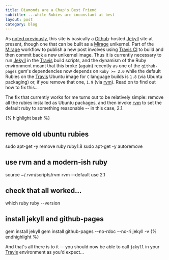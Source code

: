 ```yaml
---
title: Diamonds are a Chap's Best Friend
subtitle: ...while Rubies are inconstant at best
layout: post
category: blog
---
```


As [noted previously](/blog/2015/01/15/begin-again/), this site is
basically a [Github][]-hosted [Jekyll][] site at present, though one that can be
built as a [Mirage][] unikernel. Part of the [Mirage][] workflow to publish a
new post involves using [Travis CI][travis] to build and then commit back a new
unikernel image. Thus it is currently necessary to run [Jekyll][] in the
[Travis][] build scripts, and the dynamism of the Ruby environment meant that
this broke (again) recently as one of the `github-pages` gem's dependencies now
depends on `Ruby >= 2.0` while the default Rubies on the [Travis][] Ubuntu image
for `C` language builds is `1.8` (via Ubuntu packaging) or, if you remove that
one, `1.9` (via [rvm][]). Read on to find out how to fix this...

[github]: https://github.com/
[jekyll]: http://jekyllrb.com/
[mirage]: http://openmirage.org/
[travis]: https://travis-ci.org/

The fix that currently works for me turns out to be relatively simple: remove
all the rubies installed as Ubuntu packages, and then invoke [rvm][] to set the
default ruby to something reasonable -- in this case, 2.1.

[rvm]: https://rvm.io/

{% highlight bash %}
## remove old ubuntu rubies
sudo apt-get -y remove ruby ruby1.8
sudo apt-get -y autoremove

## use rvm and a modern-ish ruby
source ~/.rvm/scripts/rvm
rvm --default use 2.1

## check that all worked...
which ruby
ruby --version

## install jekyll and github-pages
gem install jekyll
gem install github-pages --no-rdoc --no-ri
jekyll -v
{% endhighlight %}

And that's all there is to it -- you should now be able to call `jekyll` in your
[Travis][] environment as you'd expect...
